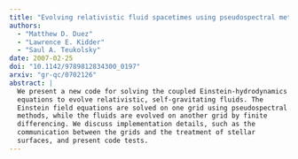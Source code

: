 ```yaml
---
title: "Evolving relativistic fluid spacetimes using pseudospectral methods and finite differencing"
authors:
  - "Matthew D. Duez"
  - "Lawrence E. Kidder"
  - "Saul A. Teukolsky"
date: 2007-02-25
doi: "10.1142/9789812834300_0197"
arxiv: "gr-qc/0702126"
abstract: |
  We present a new code for solving the coupled Einstein-hydrodynamics
  equations to evolve relativistic, self-gravitating fluids. The
  Einstein field equations are solved on one grid using pseudospectral
  methods, while the fluids are evolved on another grid by finite
  differencing. We discuss implementation details, such as the
  communication between the grids and the treatment of stellar
  surfaces, and present code tests.
---
```


